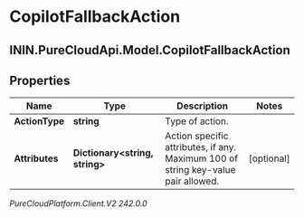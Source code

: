 # CopilotFallbackAction

## ININ.PureCloudApi.Model.CopilotFallbackAction

## Properties

|Name | Type | Description | Notes|
|------------ | ------------- | ------------- | -------------|
| **ActionType** | **string** | Type of action. | |
| **Attributes** | **Dictionary&lt;string, string&gt;** | Action specific attributes, if any. Maximum 100 of string key-value pair allowed. | [optional] |



_PureCloudPlatform.Client.V2 242.0.0_
